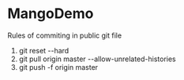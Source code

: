 # MangoDemo

Rules of commiting in public git file

1. git reset --hard
2. git pull origin master --allow-unrelated-histories
3. git push -f origin master
